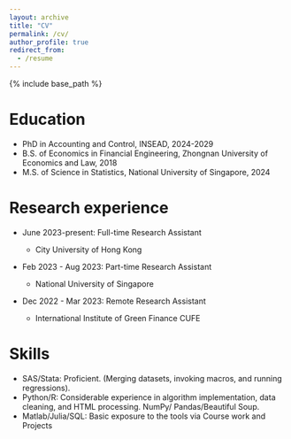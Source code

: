 ```yaml
---
layout: archive
title: "CV"
permalink: /cv/
author_profile: true
redirect_from:
  - /resume
---
```


{% include base_path %}

Education
======
* PhD in Accounting and Control, INSEAD, 2024-2029
* B.S. of Economics in Financial Engineering, Zhongnan University of Economics and Law, 2018
* M.S. of Science in Statistics, National University of Singapore, 2024

Research experience
======
* June 2023-present: Full-time Research Assistant
  * City University of Hong Kong

* Feb 2023 - Aug 2023: Part-time Research Assistant
  * National University of Singapore

* Dec 2022 - Mar 2023: Remote Research Assistant
  * International Institute of Green Finance CUFE

Skills
======
* SAS/Stata: Proficient. (Merging datasets, invoking macros, and running regressions).
* Python/R: Considerable experience in algorithm implementation, data cleaning, and HTML processing. NumPy/
Pandas/Beautiful Soup.
* Matlab/Julia/SQL: Basic exposure to the tools via Course work and Projects
